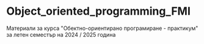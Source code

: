 # Object_oriented_programming_FMI
Материали за курса "Обектно-ориентирано програмиране - практикум" за летен семестър на 2024 / 2025 година
